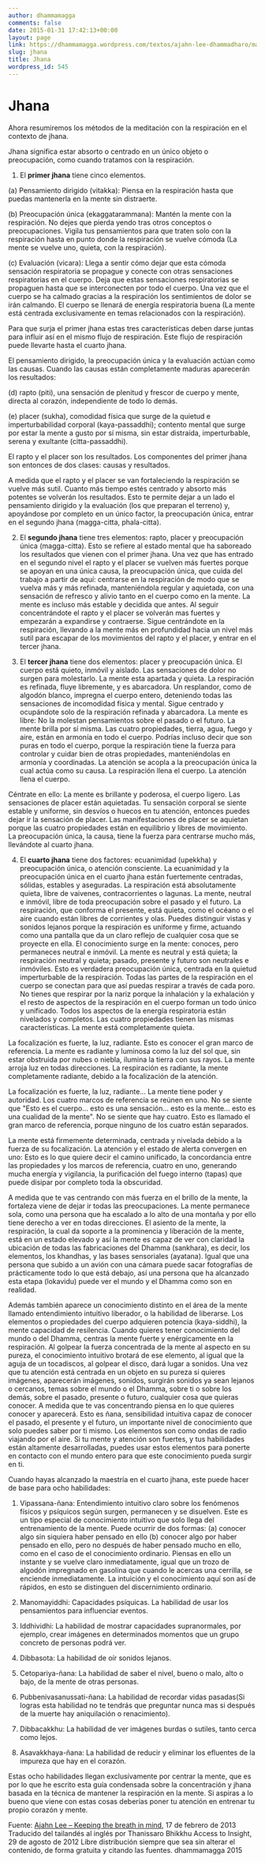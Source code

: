 ```yaml
---
author: dhammamagga
comments: false
date: 2015-01-31 17:42:13+00:00
layout: page
link: https://dhammamagga.wordpress.com/textos/ajahn-lee-dhammadharo/manteniendo-la-respiracion-en-la-mente/jhana/
slug: jhana
title: Jhana
wordpress_id: 545
---
```


# Jhana


Ahora resumiremos los métodos de la meditación con la respiración en el contexto de jhana.

Jhana significa estar absorto o centrado en un único objeto o preocupación, como cuando tratamos con la respiración.

1. El **primer jhana** tiene cinco elementos.

(a) Pensamiento dirigido (vitakka): Piensa en la respiración hasta que puedas mantenerla en la mente sin distraerte.

(b) Preocupación única (ekaggatarammana): Mantén la mente con la respiración. No dejes que pierda yendo tras otros conceptos o preocupaciones. Vigila tus pensamientos para que traten solo con la respiración hasta en punto donde la respiración se vuelve cómoda (La mente se vuelve uno, quieta, con la respiración).

(c) Evaluación (vicara): Llega a sentir cómo dejar que esta cómoda sensación respiratoria se propague y conecte con otras sensaciones respiratorias en el cuerpo. Deja que estas sensaciones respiratorias se propaguen hasta que se interconecten por todo el cuerpo. Una vez que el cuerpo se ha calmado gracias a la respiración los sentimientos de dolor se irán calmando. El cuerpo se llenará de energía respiratoria buena (La mente está centrada exclusivamente en temas relacionados con la respiración).

Para que surja el primer jhana estas tres características deben darse juntas para influir así en el mismo flujo de respiración. Este flujo de respiración puede llevarte hasta el cuarto jhana.

El pensamiento dirigido, la preocupación única y la evaluación actúan como las causas. Cuando las causas están completamente maduras aparecerán los resultados:

(d) rapto (piti), una sensación de plenitud y frescor de cuerpo y mente, directa al corazón, independiente de todo lo demás.

(e) placer (sukha), comodidad física que surge de la quietud e imperturbabilidad corporal (kaya-passaddhi); contento mental que surge por estar la mente a gusto por sí misma, sin estar distraída, imperturbable, serena y exultante (citta-passaddhi).

El rapto y el placer son los resultados. Los componentes del primer jhana son entonces de dos clases: causas y resultados.

A medida que el rapto y el placer se van fortaleciendo la respiración se vuelve más sutil. Cuanto más tiempo estés centrado y absorto más potentes se volverán los resultados. Esto te permite dejar a un lado el pensamiento dirigido y la evaluación (los que preparan el terreno) y, apoyándose por completo en un único factor, la preocupación única, entrar en el segundo jhana (magga-citta, phala-citta).

2. El **segundo jhana** tiene tres elementos: rapto, placer y preocupación única (magga-citta). Esto se refiere al estado mental que ha saboreado los resultados que vienen con el primer jhana. Una vez que has entrado en el segundo nivel el rapto y el placer se vuelven más fuertes porque se apoyan en una única causa, la preocupación única, que cuida del trabajo a partir de aquí: centrarse en la respiración de modo que se vuelva más y más refinada, manteniéndola regular y aquietada, con una sensación de refresco y alivio tanto en el cuerpo como en la mente. La mente es incluso más estable y decidida que antes. Al seguir concentrándote el rapto y el placer se volverán mas fuertes y empezarán a expandirse y contraerse. Sigue centrándote en la respiración, llevando a la mente más en profundidad hacia un nivel más sutil para escapar de los movimientos del rapto y el placer, y entrar en el tercer jhana.

3. El **tercer jhana** tiene dos elementos: placer y preocupación única. El cuerpo está quieto, inmóvil y aislado. Las sensaciones de dolor no surgen para molestarlo. La mente esta apartada y quieta. La respiración es refinada, fluye libremente, y es abarcadora. Un resplandor, como de algodón blanco, impregna el cuerpo entero, deteniendo todas las sensaciones de incomodidad física y mental. Sigue centrado y ocupándote solo de la respiración refinada y abarcadora. La mente es libre: No la molestan pensamientos sobre el pasado o el futuro. La mente brilla por sí misma. Las cuatro propiedades, tierra, agua, fuego y aire, están en armonía en todo el cuerpo. Podrías incluso decir que son puras en todo el cuerpo, porque la respiración tiene la fuerza para controlar y cuidar bien de otras propiedades, manteniéndolas en armonía y coordinadas. La atención se acopla a la preocupación única la cual actúa como su causa. La respiración llena el cuerpo. La atención llena el cuerpo.

Céntrate en ello: La mente es brillante y poderosa, el cuerpo ligero. Las sensaciones de placer están aquietadas. Tu sensación corporal se siente estable y uniforme, sin desvíos o huecos en tu atención, entonces puedes dejar ir la sensación de placer. Las manifestaciones de placer se aquietan porque las cuatro propiedades están en equilibrio y libres de movimiento. La preocupación única, la causa, tiene la fuerza para centrarse mucho más, llevándote al cuarto jhana.

4. El **cuarto jhana** tiene dos factores: ecuanimidad (upekkha) y preocupación única, o atención consciente. La ecuanimidad y la preocupación única en el cuarto jhana están fuertemente centradas, sólidas, estables y aseguradas. La respiración está absolutamente quieta, libre de vaivenes, contracorrientes o lagunas. La mente, neutral e inmóvil, libre de toda preocupación sobre el pasado y el futuro. La respiración, que conforma el presente, está quieta, como el océano o el aire cuando están libres de corrientes y olas. Puedes distinguir vistas y sonidos lejanos porque la respiración es uniforme y firme, actuando como una pantalla que da un claro reflejo de cualquier cosa que se proyecte en ella. El conocimiento surge en la mente: conoces, pero permaneces neutral e inmóvil. La mente es neutral y está quieta; la respiración neutral y quieta; pasado, presente y futuro son neutrales e inmóviles. Esto es verdadera preocupación única, centrada en la quietud imperturbable de la respiración. Todas las partes de la respiración en el cuerpo se conectan para que así puedas respirar a través de cada poro. No tienes que respirar por la nariz porque la inhalación y la exhalación y el resto de aspectos de la respiración en el cuerpo forman un todo único y unificado. Todos los aspectos de la energía respiratoria están nivelados y completos. Las cuatro propiedades tienen las mismas características. La mente está completamente quieta.

La focalización es fuerte, la luz, radiante.
Esto es conocer el gran marco de referencia.
La mente es radiante y luminosa
como la luz del sol que,
sin estar obstruida por nubes o niebla,
ilumina la tierra con sus rayos.
La mente arroja luz en todas direcciones. La respiración es radiante, la mente completamente radiante, debido a la focalización de la atención.

La focalización es fuerte, la luz, radiante... La mente tiene poder y autoridad. Los cuatro marcos de referencia se reúnen en uno. No se siente que "Esto es el cuerpo... esto es una sensación... esto es la mente... esto es una cualidad de la mente". No se siente que hay cuatro. Esto es llamado el gran marco de referencia, porque ninguno de los cuatro están separados.

La mente está firmemente determinada, centrada y nivelada debido a la fuerza de su focalización.
La atención y el estado de alerta convergen en uno: Esto es lo que quiere decir el camino unificado, la concordancia entre las propiedades y los marcos de referencia, cuatro en uno, generando mucha energía y vigilancia, la purificación del fuego interno (tapas) que puede disipar por completo toda la obscuridad.

A medida que te vas centrando con más fuerza en el brillo de la mente, la fortaleza viene de dejar ir todas las preocupaciones. La mente permanece sola, como una persona que ha escalado a lo alto de una montaña y por ello tiene derecho a ver en todas direcciones. El asiento de la mente, la respiración, la cual da soporte a la prominencia y liberación de la mente, está en un estado elevado y así la mente es capaz de ver con claridad la ubicación de todas las fabricaciones del Dhamma (sankhara), es decir, los elementos, los khandhas, y las bases sensoriales (ayatana). Igual que una persona que subido a un avión con una cámara puede sacar fotografías de prácticamente todo lo que está debajo, así una persona que ha alcanzado esta etapa (lokavidu) puede ver el mundo y el Dhamma como son en realidad.

Además también aparece un conocimiento distinto en el área de la mente llamado entendimiento intuitivo liberador, o la habilidad de liberarse. Los elementos o propiedades del cuerpo adquieren potencia (kaya-siddhi), la mente capacidad de resilencia. Cuando quieres tener conocimiento del mundo o del Dhamma, centras la mente fuerte y enérgicamente en la respiración. Al golpear la fuerza concentrada de la mente al aspecto en su pureza, el conocimiento intuitivo brotará de ese elemento, al igual que la aguja de un tocadiscos, al golpear el disco, dará lugar a sonidos. Una vez que tu atención está centrada en un objeto en su pureza si quieres imágenes, aparecerán imágenes, sonidos, surgirán sonidos ya sean lejanos o cercanos, temas sobre el mundo o el Dhamma, sobre ti o sobre los demás, sobre el pasado, presente o futuro, cualquier cosa que quieras conocer. A medida que te vas concentrando piensa en lo que quieres conocer y aparecerá. Esto es ñana, sensibilidad intuitiva capaz de conocer el pasado, el presente y el futuro, un importante nivel de conocimiento que solo puedes saber por ti mismo. Los elementos son como ondas de radio viajando por el aire. Si tu mente y atención son fuertes, y tus habilidades están altamente desarrolladas, puedes usar estos elementos para ponerte en contacto con el mundo entero para que este conocimiento pueda surgir en ti.

Cuando hayas alcanzado la maestría en el cuarto jhana, este puede hacer de base para ocho habilidades:

1. Vipassana-ñana: Entendimiento intuitivo claro sobre los fenómenos físicos y psíquicos según surgen, permanecen y se disuelven. Este es un tipo especial de conocimiento intuitivo que solo llega del entrenamiento de la mente. Puede ocurrir de dos formas:
(a) conocer algo sin siquiera haber pensado en ello
(b) conocer algo por haber pensado en ello, pero no después de haber pensado mucho en ello, como en el caso de el conocimiento ordinario. Piensas en ello un instante y se vuelve claro inmediatamente, igual que un trozo de algodón impregnado en gasolina que cuando le acercas una cerrilla, se enciende inmediatamente. La intuición y el conocimiento aquí son así de rápidos, en esto se distinguen del discernimiento ordinario.

2. Manomayiddhi: Capacidades psíquicas. La habilidad de usar los pensamientos para influenciar eventos.

3. Iddhividhi: La habilidad de mostrar capacidades supranormales, por ejemplo, crear imágenes en determinados momentos que un grupo concreto de personas podrá ver.

4. Dibbasota: La habilidad de oír sonidos lejanos.

5. Cetopariya-ñana: La habilidad de saber el nivel, bueno o malo, alto o bajo, de la mente de otras personas.

6. Pubbenivasanussati-ñana: La habilidad de recordar vidas pasadas(Si logras esta habilidad no te tendrás que preguntar nunca mas si después de la muerte hay aniquilación o renacimiento).

7. Dibbacakkhu: La habilidad de ver imágenes burdas o sutiles, tanto cerca como lejos.

8. Asavakkhaya-ñana: La habilidad de reducir y eliminar los efluentes de la impureza que hay en el corazón.

Estas ocho habilidades llegan exclusívamente por centrar la mente, que es por lo que he escrito esta guía condensada sobre la concentración y jhana basada en la técnica de mantener la respiración en la mente. Si aspiras a lo bueno que viene con estas cosas deberías poner tu atención en entrenar tu propio corazón y mente.




Fuente: [Ajahn Lee – Keeping the breath in mind](http://www.accesstoinsight.org/lib/thai/lee/inmind.html), 17 de febrero de 2013
Traducido del tailandés al inglés por Thanissaro Bhikkhu
Access to Insight, 29 de agosto de 2012
Libre distribución siempre que sea sin alterar el contenido, de forma gratuita y citando las fuentes.
dhammamagga 2015
